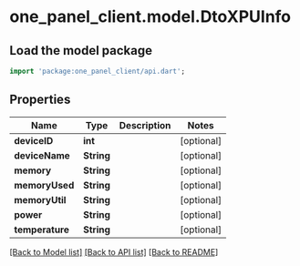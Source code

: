 # one_panel_client.model.DtoXPUInfo

## Load the model package
```dart
import 'package:one_panel_client/api.dart';
```

## Properties
Name | Type | Description | Notes
------------ | ------------- | ------------- | -------------
**deviceID** | **int** |  | [optional] 
**deviceName** | **String** |  | [optional] 
**memory** | **String** |  | [optional] 
**memoryUsed** | **String** |  | [optional] 
**memoryUtil** | **String** |  | [optional] 
**power** | **String** |  | [optional] 
**temperature** | **String** |  | [optional] 

[[Back to Model list]](../README.md#documentation-for-models) [[Back to API list]](../README.md#documentation-for-api-endpoints) [[Back to README]](../README.md)


